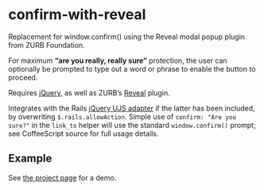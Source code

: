 # confirm-with-reveal

Replacement for window.confirm() using the Reveal modal popup plugin from ZURB Foundation.

For maximum **“are you really, really sure”** protection, the user can optionally be prompted to type out a word or phrase to enable the button to proceed.

Requires [jQuery](http://jquery.com/), as well as ZURB’s [Reveal](http://foundation.zurb.com/docs/components/reveal.html) plugin.

Integrates with the Rails [jQuery UJS adapter](https://github.com/indirect/jquery-rails) if the latter has been included, by overwriting `$.rails.allowAction`. Simple use of `confirm: "Are you sure?"` in the `link_to` helper will use the standard `window.confirm()` prompt; see CoffeeScript source for full usage details.

## Example

See [the project page](http://agoragames.github.io/confirm-with-reveal/) for a demo.
